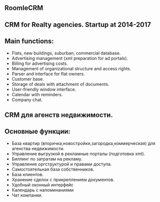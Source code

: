 ## RoomleCRM
## CRM for Realty agencies. Startup at 2014-2017
## Main functions:
- Flats, new buildings, suburban, commercial database.
- Advertising management (xml preparation for ad portals).
- Billing for advertising costs.
- Management of organizational structure and access rights.
- Parser and interface for flat owners.
- Customer base.
- Storage of deals with attachment of documents.
- User-friendly window interface.
- Calendar with reminders.
- Company chat.

## CRM для агенств недвижимости.
## Основные функции:
- База квартир (вторичка,новостройки,загородка,коммерческая) для агенства недвижимости.
- Управление выгрузкой в рекламные порталы (подготовка xml).
- Биллинг по затратам на рекламу.
- Управление оргструктурой и правами доступа.
- Самостоятельная база собственников.
- База клиентов.
- Хранение сделок с прикреплением документов.
- Удобный оконный интерфейс
- Календарь с напоминаниями
- Чат компании.
